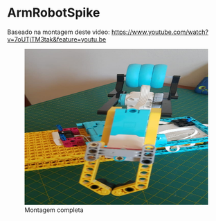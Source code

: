 # ArmRobotSpike

Baseado na montagem deste video:
https://www.youtube.com/watch?v=7oUTjTM3tak&feature=youtu.be

<figure>
  <img src="img/img11.jpeg" alt="" width="640" height="360">
  <figcaption>Montagem completa</figcaption>

</figure>
